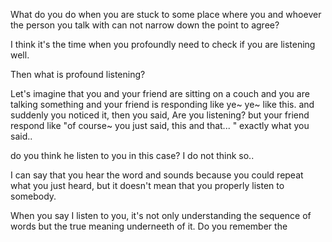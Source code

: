 
What do you do when you are stuck to some place where you and whoever the person you talk with can not narrow down the point to agree?

I think it's the time when you profoundly need to check if you are listening well.

Then what is profound listening? 

Let's imagine that you and your friend are sitting on a couch and you are talking something and your friend is responding like ye~ ye~ like this.
and suddenly you noticed it, then you said, Are you listening? but your friend respond like "of course~ you just said, this and that... " exactly what you said..

do you think he listen to you in this case? I do not think so..

I can say that you hear the word and sounds because you could repeat what you just heard, but it doesn't mean that you properly listen to somebody.

When you say I listen to you, it's not only understanding the sequence of words but the true meaning underneeth of it. Do you remember the 
